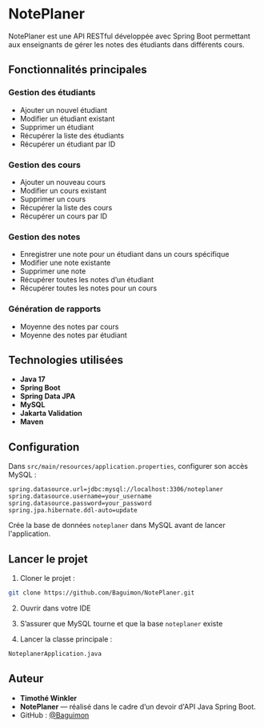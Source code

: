 
# NotePlaner

NotePlaner est une API RESTful développée avec Spring Boot permettant aux enseignants de gérer les notes des étudiants dans différents cours.

## Fonctionnalités principales

### Gestion des étudiants
- Ajouter un nouvel étudiant
- Modifier un étudiant existant
- Supprimer un étudiant
- Récupérer la liste des étudiants
- Récupérer un étudiant par ID

### Gestion des cours
- Ajouter un nouveau cours
- Modifier un cours existant
- Supprimer un cours
- Récupérer la liste des cours
- Récupérer un cours par ID

### Gestion des notes
- Enregistrer une note pour un étudiant dans un cours spécifique
- Modifier une note existante
- Supprimer une note
- Récupérer toutes les notes d’un étudiant
- Récupérer toutes les notes pour un cours

### Génération de rapports
- Moyenne des notes par cours
- Moyenne des notes par étudiant

## Technologies utilisées

- **Java 17**
- **Spring Boot**
- **Spring Data JPA**
- **MySQL**
- **Jakarta Validation**
- **Maven**

## Configuration

Dans `src/main/resources/application.properties`, configurer son accès MySQL :

```properties
spring.datasource.url=jdbc:mysql://localhost:3306/noteplaner
spring.datasource.username=your_username
spring.datasource.password=your_password
spring.jpa.hibernate.ddl-auto=update
```

Crée la base de données `noteplaner` dans MySQL avant de lancer l'application.

## Lancer le projet

1. Cloner le projet :
```bash
git clone https://github.com/Baguimon/NotePlaner.git
```

2. Ouvrir dans votre IDE

3. S’assurer que MySQL tourne et que la base `noteplaner` existe

4. Lancer la classe principale :
```bash
NoteplanerApplication.java
```

## Auteur

- **Timothé Winkler**
- **NotePlaner** — réalisé dans le cadre d’un devoir d'API Java Spring Boot.  
- GitHub : [@Baguimon](https://github.com/Baguimon)


